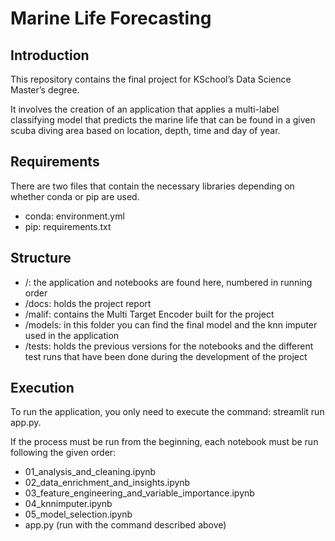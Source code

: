 # Marine Life Forecasting
## Introduction
This repository contains the final project for KSchool’s Data Science Master’s degree.

It involves the creation of an application that applies a multi-label classifying model that predicts the marine life that can be found in a given scuba diving area based on location, depth, time and  day of year.

## Requirements
There are two files that contain the necessary libraries depending on whether conda or pip are used.
- conda: environment.yml
- pip: requirements.txt

## Structure
- /: the application and notebooks are found here, numbered in running order
- /docs: holds the project report
- /malif: contains the Multi Target Encoder built for the project
- /models: in this folder you can find the final model and the knn imputer used in the application
- /tests: holds the previous versions for the notebooks and the different test runs that have been done during the development of the project

## Execution
To run the application, you only need to execute the command: streamlit run app.py.

If the process must be run from the beginning, each notebook must be run following the given order:
- 01_analysis_and_cleaning.ipynb
- 02_data_enrichment_and_insights.ipynb
- 03_feature_engineering_and_variable_importance.ipynb
- 04_knnimputer.ipynb
- 05_model_selection.ipynb
- app.py (run with the command described above)
